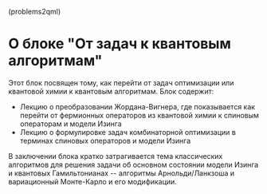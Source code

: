 (problems2qml)

# О блоке "От задач к квантовым алгоритмам"

Этот блок посвящен тому, как перейти от задач оптимизации или квантовой химии к квантовым алгоритмам. Блок содержит:

- Лекцию о преобразовании Жордана-Вигнера, где показывается как перейти от фермионных операторов из квантовой химии к спиновым операторам и модели Изинга
- Лекцию о формулировке задач комбинаторной оптимизации в терминах спиновых операторов и модели Изинга

В заключении блока кратко затрагивается тема классических алгоритмов для решения задачи об основном состоянии модели Изинга и квантовых Гамильтонианах -- алгоритмы Арнольди/Ланкзоша и вариационный Монте-Карло и его модификации.
